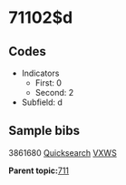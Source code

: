 # 71102$d

## Codes

-   Indicators
    -   First: 0
    -   Second: 2
-   Subfield: d

## Sample bibs

3861680 [Quicksearch](https://search.library.yale.edu/catalog/3861680) [VXWS](http://prodorbis.library.yale.edu:7014/vxws/GetHoldingsService?bibId=3861680)

**Parent topic:**[711](../../tags/711/711.md)

